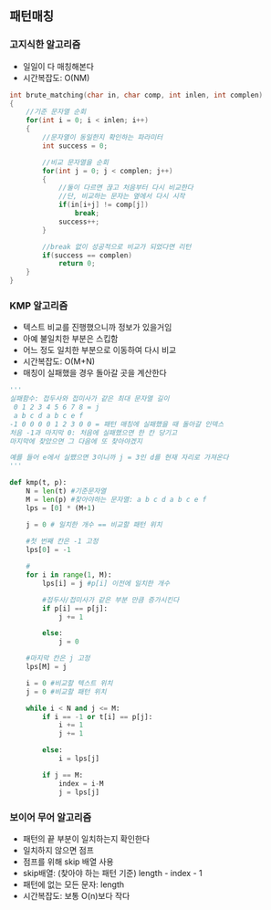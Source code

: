 ## 패턴매칭
### 고지식한 알고리즘
- 일일이 다 매칭해본다
- 시간복잡도: O(NM)
```c
int brute_matching(char in, char comp, int inlen, int complen)
{
    //기준 문자열 순회
    for(int i = 0; i < inlen; i++)
    {
        //문자열이 동일한지 확인하는 파라미터
        int success = 0;

        //비교 문자열을 순회
        for(int j = 0; j < complen; j++)
        {
            //둘이 다르면 끊고 처음부터 다시 비교한다
            //단, 비교하는 문자는 옆에서 다시 시작
            if(in[i+j] != comp[j])
                break;
            success++;
        }

        //break 없이 성공적으로 비교가 되었다면 리턴
        if(success == complen)
            return 0;
    }
}
```

### KMP 알고리즘
- 텍스트 비교를 진행했으니까 정보가 있을거임
- 아예 불일치한 부분은 스킵함
- 어느 정도 일치한 부분으로 이동하여 다시 비교
- 시간복잡도: O(M+N)
- 매칭이 실패했을 경우 돌아갈 곳을 계산한다
```py
'''
실패함수: 접두사와 접미사가 같은 최대 문자열 길이
 0 1 2 3 4 5 6 7 8 = j
 a b c d a b c e f 
-1 0 0 0 0 1 2 3 0 0 = 패턴 매칭에 실패했을 때 돌아갈 인덱스
처음 -1과 마지막 0: 처음에 실패했으면 한 칸 당기고
마지막에 찾았으면 그 다음에 또 찾아야겠지

예를 들어 e에서 실팼으면 3이니까 j = 3인 d를 현재 자리로 가져온다
'''

def kmp(t, p):
    N = len(t) #기준문자열
    M = len(p) #찾아야하는 문자열: a b c d a b c e f
    lps = [0] * (M+1)

    j = 0 # 일치한 개수 == 비교할 패턴 위치
    
    #첫 번째 칸은 -1 고정
    lps[0] = -1

    #
    for i in range(1, M):
        lps[i] = j #p[i] 이전에 일치한 개수

        #접두사/접미사가 같은 부분 만큼 증가시킨다
        if p[i] == p[j]:
            j += 1

        else:
            j = 0

    #마지막 칸은 j 고정
    lps[M] = j

    i = 0 #비교할 텍스트 위치
    j = 0 #비교할 패턴 위치

    while i < N and j <= M:
        if i == -1 or t[i] == p[j]:
            i += 1
            j += 1

        else:
            i = lps[j]

        if j == M:
            index = i-M
            j = lps[j]
```

### 보이어 무어 알고리즘
- 패턴의 끝 부분이 일치하는지 확인한다
- 일치하지 않으면 점프
- 점프를 위해 skip 배열 사용
- skip배열: (찾아야 하는 패턴 기준) length - index - 1
- 패턴에 없는 모든 문자: length
- 시간복잡도: 보통 O(n)보다 작다
